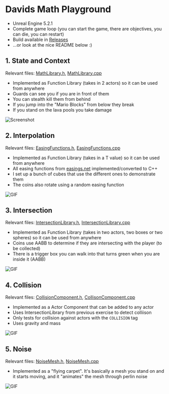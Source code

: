 # Davids Math Playground

- Unreal Engine 5.2.1
- Complete game loop (you can start the game, there are objectives, you can die, you can restart)
- Build available in [Releases](https://github.com/lambdan/FG_MathTwo/releases/tag/turn-in)
- ...or look at the nice README below :)

## 1. State and Context

Relevant files: [MathLibrary.h](https://github.com/lambdan/FG_MathTwo/blob/main/Source/FG_MathsBoogaloo/MathLibrary.h), [MathLibrary.cpp](https://github.com/lambdan/FG_MathTwo/blob/main/Source/FG_MathsBoogaloo/MathLibrary.cpp)

- Implemented as Function Library (takes in 2 actors) so it can be used from anywhere
- Guards can see you if you are in front of them
- You can stealth kill them from behind
- If you jump into the "Mario Blocks" from below they break
- If you stand on the lava pools you take damage

![Screenshot](https://djsimg.org/iOhp5UCCVazfE2oT2Uu5.jpg)

## 2. Interpolation

Relevant files: [EasingFunctions.h](https://github.com/lambdan/FG_MathTwo/blob/main/Source/FG_MathsBoogaloo/EasingFunctions.h), [EasingFunctions.cpp](https://github.com/lambdan/FG_MathTwo/blob/main/Source/FG_MathsBoogaloo/EasingFunctions.cpp)

- Implemented as Function Library (takes in a T value) so it can be used from anywhere
- All easing functions from [easings.net](https://easings.net) implemented/converted to C++
- I set up a bunch of cubes that use the different ones to demonstrate them
- The coins also rotate using a random easing function

![GIF](https://djsimg.org/CWyaicpShkoS3XRbA9Ow.gif)

## 3. Intersection

Relevant files: [IntersectionLibrary.h](https://github.com/lambdan/FG_MathTwo/blob/main/Source/FG_MathsBoogaloo/IntersectionLibrary.h), [IntersectionLibrary.cpp](https://github.com/lambdan/FG_MathTwo/blob/main/Source/FG_MathsBoogaloo/IntersectionLibrary.cpp)

- Implemented as Function Library (takes in two actors, two boxes or two spheres) so it can be used from anywhere
- Coins use AABB to determine if they are intersecting with the player (to be collected)
- There is a trigger box you can walk into that turns green when you are inside it (AABB)

![GIF](https://djsimg.org/fbho05vJX2BULEo4h2tC.gif)

## 4. Collision

Relevant files: [CollisionComponent.h](https://github.com/lambdan/FG_MathTwo/blob/main/Source/FG_MathsBoogaloo/CollisionComponent.h), [CollisonComponent.cpp](https://github.com/lambdan/FG_MathTwo/blob/main/Source/FG_MathsBoogaloo/CollisionComponent.cpp)

- Implemented as a Actor Component that can be added to any actor
- Uses IntersectionLibrary from previous exercise to detect colliison
- Only tests for collision against actors with the `COLLISION` tag
- Uses gravity and mass

![GIF](https://djsimg.org/SJAWG1ofc11ryRkYq6Ii.gif)

## 5. Noise

Relevant files: [NoiseMesh.h](https://github.com/lambdan/FG_MathTwo/blob/main/Source/FG_MathsBoogaloo/NoiseMesh.h), [NoiseMesh.cpp](https://github.com/lambdan/FG_MathTwo/blob/main/Source/FG_MathsBoogaloo/NoiseMesh.cpp)

- Implemented as a "flying carpet". It's basically a mesh you stand on and it starts moving, and it "animates" the mesh through perlin noise

![GIF](https://djsimg.org/vvavylsOrDIPDFhhWvU2.webp)

